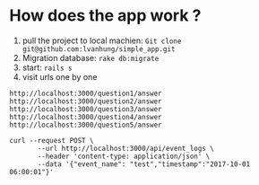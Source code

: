 # How does the app work ?

1. pull the project to local machien: `Git clone git@github.com:lvanhung/simple_app.git`
2. Migration database: `rake db:migrate `
3. start:  `rails s`
4. visit urls one by one
  ```
  http://localhost:3000/question1/answer
  http://localhost:3000/question2/answer
  http://localhost:3000/question3/answer
  http://localhost:3000/question4/answer
  http://localhost:3000/question5/answer

  curl --request POST \
         --url http://localhost:3000/api/event_logs \
         --header 'content-type: application/json' \
         --data '{"event_name": "test","timestamp":"2017-10-01 06:00:01"}'

  ```